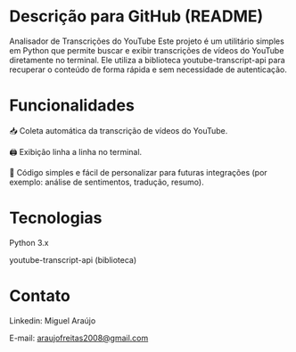 # Descrição para GitHub (README)

Analisador de Transcrições do YouTube
Este projeto é um utilitário simples em Python que permite buscar e exibir transcrições de vídeos do YouTube diretamente no terminal.
Ele utiliza a biblioteca youtube-transcript-api para recuperar o conteúdo de forma rápida e sem necessidade de autenticação.

# Funcionalidades

📥 Coleta automática da transcrição de vídeos do YouTube.

🖨️ Exibição linha a linha no terminal.

🔧 Código simples e fácil de personalizar para futuras integrações (por exemplo: análise de sentimentos, tradução, resumo).

# Tecnologias

Python 3.x

youtube-transcript-api (biblioteca)

# Contato
Linkedin: Miguel Araújo

E-mail: araujofreitas2008@gmail.com
